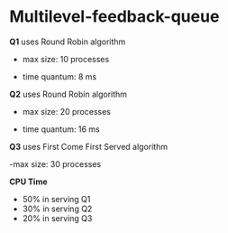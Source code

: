 # Multilevel-feedback-queue
**Q1**
    uses Round Robin algorithm

- max size: 10 processes

- time quantum: 8 ms

**Q2**
    uses Round Robin algorithm

- max size: 20 processes

- time quantum: 16 ms

**Q3**
    uses First Come First Served algorithm

-max size: 30 processes


**CPU Time**

- 50% in serving Q1
- 30% in serving Q2
- 20% in serving Q3

